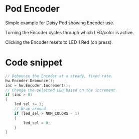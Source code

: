 # Pod Encoder

Simple example for Daisy Pod showing Encoder use.

Turning the Encoder cycles through which LED/color is active.

Clicking the Encoder resets to LED 1 Red (on press).

# Code snippet
```cpp
// Debounce the Encoder at a steady, fixed rate.
hw.Encoder.Debounce();
inc = hw.Encoder.Increment();
// Change the selected LED based on the increment.
if (inc > 0)
{
    led_sel += 1;
    // Wrap around
    if (led_sel > NUM_COLORS - 1)
    {
        led_sel = 0;
    }
}
```